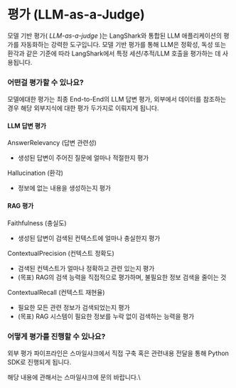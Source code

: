 # 평가 (LLM-as-a-Judge)

모델 기반 평가( _LLM-as-a-judge_ )는 LangShark와 통합된 LLM 애플리케이션의 평가를 자동화하는 강력한 도구입니다. 모델 기반 평가를 통해 LLM은 정확성, 독성 또는 환각과 같은 기준에 따라 LangShark에서 특정 세션/추적/LLM 호출을 평가하는 데 사용됩니다.

### 어떤걸 평가할 수 있나요?

모델에대한 평가는 최종 End-to-End의 LLM 답변 평가, 외부에서 데이터를 참조하는경우 해당 외부지식에 대한 평가 두가지로 이뤄지게 됩니다.

#### LLM 답변 평가

AnswerRelevancy (답변 관련성)

* 생성된 답변이 주어진 질문에 얼마나 적절한지 평가

Hallucination (환각)

* 정보에 없는 내용을 생성하는지 평가

#### RAG 평가

Faithfulness (충실도)

* 생성된 답변이 검색된 컨텍스트에 얼마나 충실한지 평가

ContextualPrecision (컨텍스트 정확도)

* 검색된 컨텍스트가 얼마나 정확하고 관련 있는지 평가
* (목표) RAG의 검색 능력을 직접적으로 평가하며, 불필요한 정보 검색을 줄이는 것

ContextualRecall (컨텍스트 재현율)

* 필요한 모든 관련 정보가 검색되었는지 평가
* (목표) RAG 시스템이 필요한 정보를 누락 없이 검색하는 능력을 평가

### 어떻게 평가를 진행할 수 있나요?

외부 평가 파이프라인은 스마일샤크에서 직접 구축 혹은 관련내용 전달을 통해 Python SDK로 진행되게 됩니다.

해당 내용에 관해서는 스마일샤크에 문의 바랍니다.\
